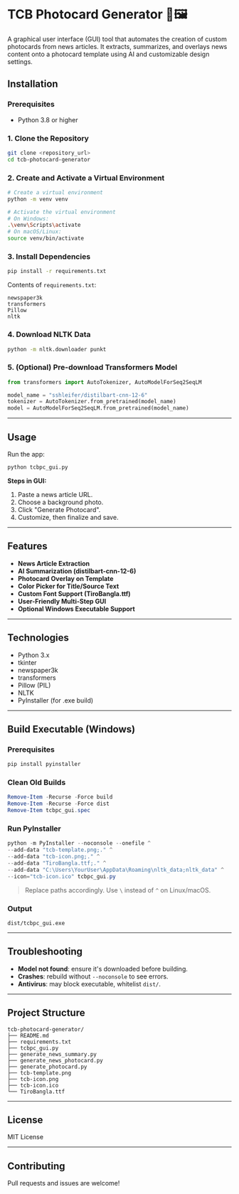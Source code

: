 # TCB Photocard Generator 📰🖼️

A graphical user interface (GUI) tool that automates the creation of custom photocards from news articles. It extracts, summarizes, and overlays news content onto a photocard template using AI and customizable design settings.

## Installation

### Prerequisites

- Python 3.8 or higher

### 1. Clone the Repository

```bash
git clone <repository_url>
cd tcb-photocard-generator
```

### 2. Create and Activate a Virtual Environment

```bash
# Create a virtual environment
python -m venv venv

# Activate the virtual environment
# On Windows:
.\venv\Scripts\activate
# On macOS/Linux:
source venv/bin/activate
```

### 3. Install Dependencies

```bash
pip install -r requirements.txt
```

Contents of `requirements.txt`:

```
newspaper3k
transformers
Pillow
nltk
```

### 4. Download NLTK Data

```bash
python -m nltk.downloader punkt
```

### 5. (Optional) Pre-download Transformers Model

```python
from transformers import AutoTokenizer, AutoModelForSeq2SeqLM

model_name = "sshleifer/distilbart-cnn-12-6"
tokenizer = AutoTokenizer.from_pretrained(model_name)
model = AutoModelForSeq2SeqLM.from_pretrained(model_name)
```

---

## Usage

Run the app:

```bash
python tcbpc_gui.py
```

**Steps in GUI:**

1. Paste a news article URL.
2. Choose a background photo.
3. Click "Generate Photocard".
4. Customize, then finalize and save.

---

## Features

- **News Article Extraction**
- **AI Summarization (distilbart-cnn-12-6)**
- **Photocard Overlay on Template**
- **Color Picker for Title/Source Text**
- **Custom Font Support (TiroBangla.ttf)**
- **User-Friendly Multi-Step GUI**
- **Optional Windows Executable Support**

---

## Technologies

- Python 3.x
- tkinter
- newspaper3k
- transformers
- Pillow (PIL)
- NLTK
- PyInstaller (for .exe build)

---

## Build Executable (Windows)

### Prerequisites

```bash
pip install pyinstaller
```

### Clean Old Builds

```powershell
Remove-Item -Recurse -Force build
Remove-Item -Recurse -Force dist
Remove-Item tcbpc_gui.spec
```

### Run PyInstaller

```powershell
python -m PyInstaller --noconsole --onefile ^
--add-data "tcb-template.png;." ^
--add-data "tcb-icon.png;." ^
--add-data "TiroBangla.ttf;." ^
--add-data "C:\Users\YourUser\AppData\Roaming\nltk_data;nltk_data" ^
--icon="tcb-icon.ico" tcbpc_gui.py
```

> Replace paths accordingly. Use `\` instead of `^` on Linux/macOS.

### Output

```
dist/tcbpc_gui.exe
```

---

## Troubleshooting

- **Model not found**: ensure it's downloaded before building.
- **Crashes**: rebuild without `--noconsole` to see errors.
- **Antivirus**: may block executable, whitelist `dist/`.

---

## Project Structure

```
tcb-photocard-generator/
├── README.md
├── requirements.txt
├── tcbpc_gui.py
├── generate_news_summary.py
├── generate_news_photocard.py
├── generate_photocard.py
├── tcb-template.png
├── tcb-icon.png
├── tcb-icon.ico
└── TiroBangla.ttf
```

---

## License

MIT License

---

## Contributing

Pull requests and issues are welcome!